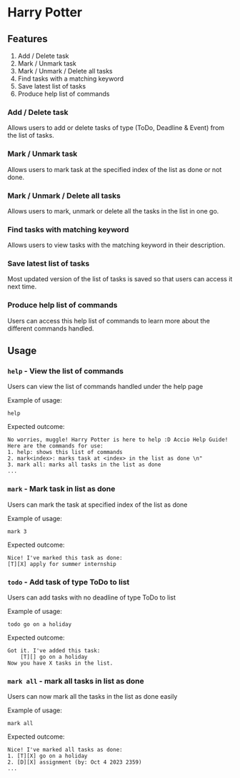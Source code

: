 # Harry Potter

## Features 
1. Add / Delete task
2. Mark / Unmark task
3. Mark / Unmark / Delete all tasks 
4. Find tasks with a matching keyword
5. Save latest list of tasks
6. Produce help list of commands

### Add / Delete task

Allows users to add or delete tasks of type (ToDo, Deadline & Event)
from the list of tasks.

### Mark / Unmark task

Allows users to mark task at the specified index of the list as done or not done.

### Mark / Unmark / Delete all tasks

Allows users to mark, unmark or delete all the tasks in the list in one go.

### Find tasks with matching keyword

Allows users to view tasks with the matching keyword in their description.

### Save latest list of tasks

Most updated version of the list of tasks is saved so that users can access it next time.

### Produce help list of commands

Users can access this help list of commands to learn more about the different commands handled.

## Usage

### `help` - View the list of commands

Users can view the list of commands handled under the help page

Example of usage: 

`help`

Expected outcome:
```
No worries, muggle! Harry Potter is here to help :D Accio Help Guide! 
Here are the commands for use: 
1. help: shows this list of commands
2. mark<index>: marks task at <index> in the list as done \n"
3. mark all: marks all tasks in the list as done 
...

```

### `mark` - Mark task in list as done

Users can mark the task at specified index of the list as done

Example of usage:

`mark 3`

Expected outcome:
```
Nice! I've marked this task as done:
[T][X] apply for summer internship
```

### `todo` - Add task of type ToDo to list

Users can add tasks with no deadline of type ToDo to list

Example of usage:

`todo go on a holiday`

Expected outcome:
```
Got it. I've added this task:
    [T][] go on a holiday
Now you have X tasks in the list.
```
### `mark all` - mark all tasks in list as done

Users can now mark all the tasks in the list as done easily

Example of usage:

`mark all`

Expected outcome:
```
Nice! I've marked all tasks as done:
1. [T][X] go on a holiday
2. [D][X] assignment (by: Oct 4 2023 2359)
...
```
